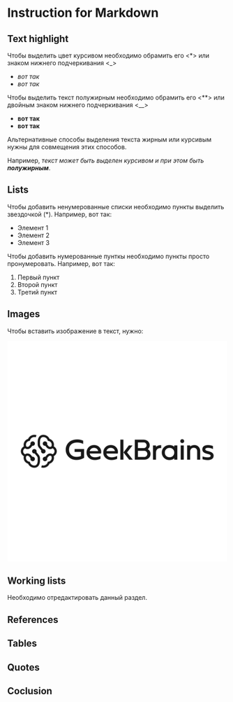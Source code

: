 # Instruction for Markdown

## Text highlight

Чтобы выделить цвет курсивом необходимо обрамить его <*> или знаком нижнего подчеркивания <_>
- _вот так_ 
- *вот так*

Чтобы выделить текст полужирным необходимо обрамить его <**> или двойным знаком нижнего подчеркивания <__>
- __вот так__
- **вот так**

Альтернативные способы выделения текста жирным или курсивым нужны для совмещения этих способов. 

Например, _текст может быть выделен курсивом и при этом быть **полужирным**_.

## Lists
Чтобы добавить ненумерованные списки необходимо пункты выделить звездочкой (*). Например, вот так:
* Элемент 1
* Элемент 2
* Элемент 3

Чтобы добавить нумерованные пунткы необходимо пункты просто пронумеровать. Например, вот так:
1. Первый пункт
2. Второй пункт
3. Третий пункт

## Images
Чтобы вставить изображение в текст, нужно:

![Hello!](geekbrains.png)

## Working lists
Необходимо отредактировать данный раздел.

## References

## Tables

## Quotes

## Coclusion 
